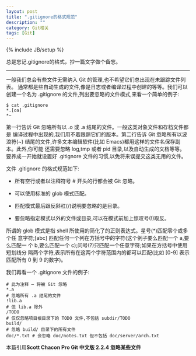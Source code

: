 ```yaml
---
layout: post
title: ".gitignore的格式规范"
description: ""
category: Git相关
tags: [Git]
---
```


{% include JB/setup %}

总是忘记.gitignore的格式，抄一篇文字做个备忘。

***

一般我们总会有些文件无需纳入 Git 的管理,也不希望它们总出现在未跟踪文件列表。
通常都是些自动生成的文件,像是日志或者编译过程中创建的等等。我们可以创建一个名为
.gitignore 的文件,列出要忽略的文件模式,来看一个简单的例子:

    $ cat .gitignore
    *.[oa]
    *~

第一行告诉 Git 忽略所有以 .o 或 .a 结尾的文件。一般这类对象文件和存档文件都是
编译过程中出现的,我们用不着跟踪它们的版本。第二行告诉 Git 忽略所有以波浪符(~)
结尾的文件,许多文本编辑软件(比如 Emacs)都用这样的文件名保存副本。此外,你可能
还需要忽略 log,tmp 或者 pid 目录,以及自动生成的文档等等。要养成一开始就设置好
.gitignore 文件的习惯,以免将来误提交这类无用的文件。

文件 .gitignore 的格式规范如下:

- 所有空行或者以注释符号 # 开头的行都会被 Git 忽略。

- 可以使用标准的 glob 模式匹配。

- 匹配模式最后跟反斜杠(/)说明要忽略的是目录。

- 要忽略指定模式以外的文件或目录,可以在模式前加上惊叹号(!)取反。

所谓的 glob 模式是指 shell 所使用的简化了的正则表达式。星号(*)匹配零个或多个任
意字符;[abc] 匹配任何一个列在方括号中的字符(这个例子要么匹配一个 a,要么匹配一
个 b,要么匹配一个 c);问号(?)只匹配一个任意字符;如果在方括号中使用短划线分
隔两个字符,表示所有在这两个字符范围内的都可以匹配(比如 [0-9] 表示匹配所有 0 到
9 的数字)。

我们再看一个 .gitignore 文件的例子:

    # 此为注释 – 将被 Git 忽略
    *.a
    # 忽略所有 .a 结尾的文件
    !lib.a
    # 但 lib.a 除外
    /TODO
    # 仅仅忽略项目根目录下的 TODO 文件,不包括 subdir/TODO
    build/
    # 忽略 build/ 目录下的所有文件
    doc/*.txt # 会忽略 doc/notes.txt 但不包括 doc/server/arch.txt

本篇引用**Scott Chacon Pro Git 中文版 2.2.4 忽略某些文件**
